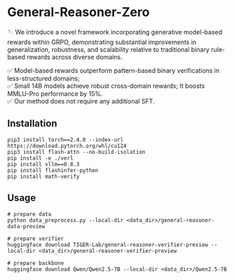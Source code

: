# General-Reasoner-Zero


🪡 We introduce a novel framework incorporating generative model-based rewards within GRPO, demonstrating substantial improvements in generalization, robustness, and scalability relative to traditional binary rule-based rewards across diverse domains. 

✅ Model-based rewards outperform pattern-based binary verifications in less-structured domains;<br>
✅ Small 14B models achieve robust cross-domain rewards; It boosts MMLU-Pro performance by 15%.<br>
✅ Our method does not require any additional SFT.


## Installation

```
pip3 install torch==2.4.0 --index-url https://download.pytorch.org/whl/cu124
pip3 install flash-attn --no-build-isolation
pip install -e ./verl
pip install vllm==0.8.3
pip install flashinfer-python
pip install math-verify
```


## Usage

```
# prepare data
python data_preprocess.py --local-dir <data_dir>/general-reasoner-data-preview

# prepare verifier
huggingface download TIGER-Lab/general-reasoner-verifier-preview --local-dir <data_dir>/general-reasoner-verifier-preview

# prepare backbone
huggingface download Qwen/Qwen2.5-7B --local-dir <data_dir>/Qwen2.5-7B
```